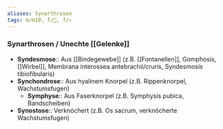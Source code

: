 ```yaml
---
aliases: Synarthrosen
tags: m/m10, f/🦴, f/💀
---
```

### Synarthrosen / Unechte [[Gelenke]]
- **Syndesmose**:: Aus [[Bindegewebe]] (z.B. [[Fontanellen]], Gomphosis, [[Wirbel]], Membrana interossea antebrachii/cruris, Syndesmosis tibiofibularis)
- **Synchondrose**:: Aus hyalinem Knorpel (z.B. Rippenknorpel, Wachstumsfugen)
	- **Symphyse**:: Aus Faserknorpel (z.B. Symphysis pubica, Bandscheiben)
- **Synostose**:: Verknöchert (z.B. Os sacrum, verknöcherte Wachstumsfugen)